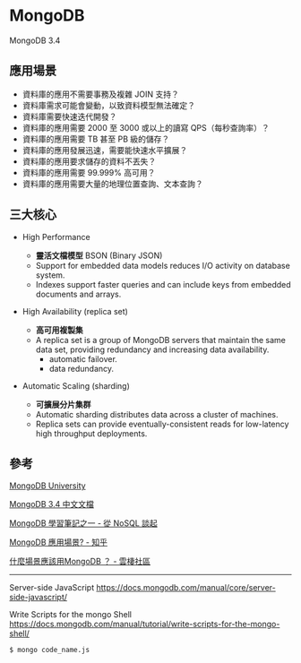 # MongoDB

MongoDB 3.4

## 應用場景

* 資料庫的應用不需要事務及複雜 JOIN 支持？
* 資料庫需求可能會變動，以致資料模型無法確定？
* 資料庫需要快速迭代開發？
* 資料庫的應用需要 2000 至 3000 或以上的讀寫 QPS（每秒查詢率）？
* 資料庫的應用需要 TB 甚至 PB 級的儲存？
* 資料庫的應用發展迅速，需要能快速水平擴展？
* 資料庫的應用要求儲存的資料不丟失？
* 資料庫的應用需要 99.999% 高可用？
* 資料庫的應用需要大量的地理位置查詢、文本查詢？

## 三大核心

* High Performance
    * **靈活文檔模型** BSON (Binary JSON)
    * Support for embedded data models reduces I/O activity on database system.
    * Indexes support faster queries and can include keys from embedded documents and arrays.

* High Availability (replica set)
    * **高可用複製集**
    * A replica set is a group of MongoDB servers that maintain the same data set, providing redundancy and increasing data availability.
        * automatic failover.
        * data redundancy.

* Automatic Scaling (sharding)
    * **可擴展分片集群**
    * Automatic sharding distributes data across a cluster of machines.
    * Replica sets can provide eventually-consistent reads for low-latency high throughput deployments.

## 參考

[MongoDB University](https://university.mongodb.com/)

[MongoDB 3.4 中文文檔](http://docs.mongoing.com/)

[MongoDB 學習筆記之一 - 從 NoSQL 談起](http://garyliutw.blogspot.tw/2014/05/mongodb-nosql.html)

[MongoDB 應用場景? - 知乎](https://www.zhihu.com/question/32071167)

[什麼場景應該用MongoDB ？ - 雲棲社區](https://yq.aliyun.com/articles/64352?spm=5176.8091938.0.0.oAHbxp)




---

Server-side JavaScript
https://docs.mongodb.com/manual/core/server-side-javascript/

Write Scripts for the mongo Shell
https://docs.mongodb.com/manual/tutorial/write-scripts-for-the-mongo-shell/

```
$ mongo code_name.js
```

